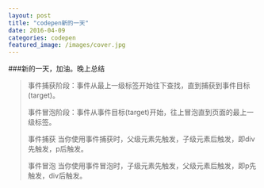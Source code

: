 ```yaml
---
layout: post
title: "codepen新的一天"
date: 2016-04-09
categories: codepen
featured_image: /images/cover.jpg
---
```


###新的一天，加油。晚上总结

>事件捕获阶段：事件从最上一级标签开始往下查找，直到捕获到事件目标(target)。
>
>事件冒泡阶段：事件从事件目标(target)开始，往上冒泡直到页面的最上一级标签。
>
>事件捕获
>当你使用事件捕获时，父级元素先触发，子级元素后触发，即div先触发，p后触发。
>
>事件冒泡
>当你使用事件冒泡时，子级元素先触发，父级元素后触发，即p先触发，div后触发。
>